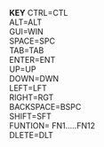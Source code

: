 **KEY**
CTRL=CTL  
ALT=ALT  
GUI=WIN  
SPACE=SPC  
TAB=TAB  
ENTER=ENT  
UP=UP  
DOWN=DWN  
LEFT=LFT  
RIGHT=RGT  
BACKSPACE=BSPC  
SHIFT=SFT  
FUNTION= FN1.....FN12  
DLETE=DLT  
